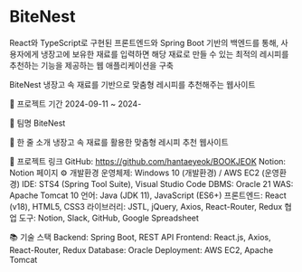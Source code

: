 # BiteNest
React와 TypeScript로 구현된 프론트엔드와 Spring Boot 기반의 백엔드를 통해, 사용자에게 냉장고에 보유한 재료를 입력하면 해당 재료로 만들 수 있는 최적의 레시피를 추천하는 기능을 제공하는 웹 애플리케이션을 구축


BiteNest
냉장고 속 재료를 기반으로 맞춤형 레시피를 추천해주는 웹사이트

📅 프로젝트 기간
2024-09-11 ~ 2024-

👥 팀명
BiteNest

📌 한 줄 소개
냉장고 속 재료를 활용한 맞춤형 레시피 추천 웹사이트


🔗 프로젝트 링크
GitHub: https://github.com/hantaeyeok/BOOKJEOK
Notion: Notion 페이지
⚙ 개발환경
운영체제: Windows 10 (개발환경) / AWS EC2 (운영환경)
IDE: STS4 (Spring Tool Suite), Visual Studio Code
DBMS: Oracle 21
WAS: Apache Tomcat 10
언어: Java (JDK 11), JavaScript (ES6+)
프론트엔드: React (v18), HTML5, CSS3
라이브러리: JSTL, jQuery, Axios, React-Router, Redux
협업 도구: Notion, Slack, GitHub, Google Spreadsheet


📚 기술 스택
Backend: Spring Boot, REST API
Frontend: React.js, Axios, React-Router, Redux
Database: Oracle
Deployment: AWS EC2, Apache Tomcat